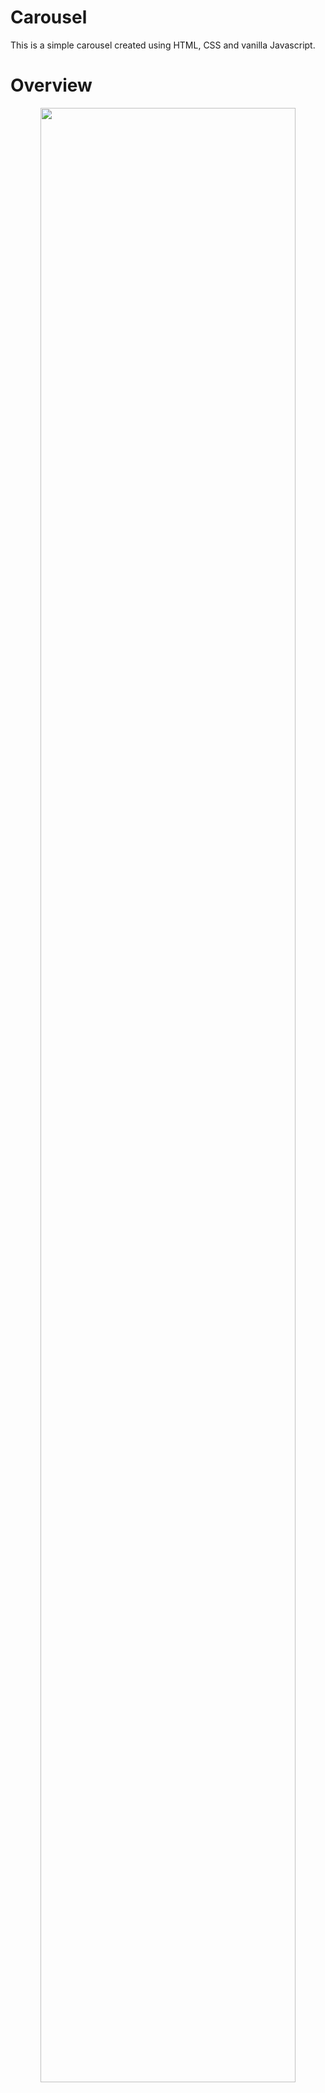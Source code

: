 # Carousel

This is a simple carousel created using HTML, CSS and vanilla Javascript.

# Overview

<p align="center">
  <img width="90%" src="images/carousel-gif.gif">
</p>

